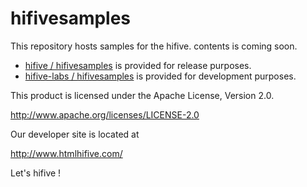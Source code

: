 hifivesamples
=============

This repository hosts samples for the hifive.
contents is coming soon.

- [hifive / hifivesamples](https://github.com/hifive/hifivesamples/) is provided for release purposes.
- [hifive-labs / hifivesamples](https://github.com/hifive-labs/hifivesamples/) is provided for development purposes.

This product is licensed under the Apache License, Version 2.0.

http://www.apache.org/licenses/LICENSE-2.0

Our developer site is located at

http://www.htmlhifive.com/

Let's hifive !